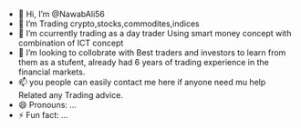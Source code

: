 - 👋 Hi, I’m @NawabAli56
- 👀 I’m Trading crypto,stocks,commodites,indices 
- 🌱 I’m ccurrently trading as a day trader Using smart money concept with combination of ICT concept
- 💞️ I’m looking to collobrate with Best traders and investors to learn from them as a stufent, already had 6 years of trading experience in the financial markets.
- 📫 you people can easily contact me here if anyone need mu help Related any Trading advice.
- 😄 Pronouns: ...
- ⚡ Fun fact: ...

<!---
NawabAli56/NawabAli56 is a ✨ special ✨ repository because its `README.md` (this file) appears on your GitHub profile.
You can click the Preview link to take a look at your changes.
--->
